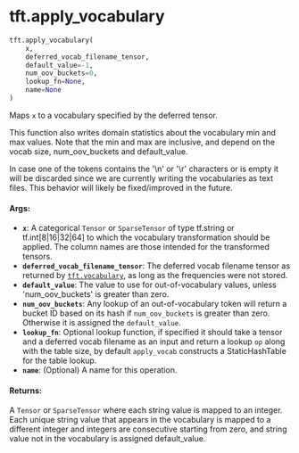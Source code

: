 <div itemscope itemtype="http://developers.google.com/ReferenceObject">
<meta itemprop="name" content="tft.apply_vocabulary" />
<meta itemprop="path" content="Stable" />
</div>

# tft.apply_vocabulary

``` python
tft.apply_vocabulary(
    x,
    deferred_vocab_filename_tensor,
    default_value=-1,
    num_oov_buckets=0,
    lookup_fn=None,
    name=None
)
```

Maps `x` to a vocabulary specified by the deferred tensor.

This function also writes domain statistics about the vocabulary min and max
values. Note that the min and max are inclusive, and depend on the vocab size,
num_oov_buckets and default_value.

In case one of the tokens contains the '\n' or '\r' characters or is empty it
will be discarded since we are currently writing the vocabularies as text
files. This behavior will likely be fixed/improved in the future.

#### Args:

* <b>`x`</b>: A categorical `Tensor` or `SparseTensor` of type tf.string or
    tf.int[8|16|32|64] to which the vocabulary transformation should be
    applied. The column names are those intended for the transformed tensors.
* <b>`deferred_vocab_filename_tensor`</b>: The deferred vocab filename tensor as
    returned by <a href="../tft/vocabulary.md"><code>tft.vocabulary</code></a>, as long as the frequencies were not stored.
* <b>`default_value`</b>: The value to use for out-of-vocabulary values, unless
    'num_oov_buckets' is greater than zero.
* <b>`num_oov_buckets`</b>:  Any lookup of an out-of-vocabulary token will return a
    bucket ID based on its hash if `num_oov_buckets` is greater than zero.
    Otherwise it is assigned the `default_value`.
* <b>`lookup_fn`</b>: Optional lookup function, if specified it should take a tensor
    and a deferred vocab filename as an input and return a lookup `op` along
    with the table size, by default `apply_vocab` constructs a StaticHashTable
    for the table lookup.
* <b>`name`</b>: (Optional) A name for this operation.


#### Returns:

A `Tensor` or `SparseTensor` where each string value is mapped to an
integer. Each unique string value that appears in the vocabulary
is mapped to a different integer and integers are consecutive
starting from zero, and string value not in the vocabulary is
assigned default_value.